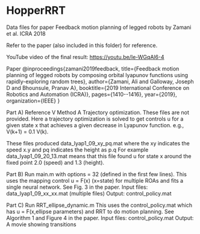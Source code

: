 # HopperRRT
Data files for paper Feedback motion planning of legged robots by Zamani et al. ICRA 2018

Refer to the paper (also included in this folder) for reference. 

YouTube video of the final result: https://youtu.be/Ie-WGqAl6-4

Paper
@inproceedings{zamani2019feedback,
  title={Feedback motion planning of legged robots by composing orbital lyapunov functions using rapidly-exploring random trees},
  author={Zamani, Ali and Galloway, Joseph D and Bhounsule, Pranav A},
  booktitle={2019 International Conference on Robotics and Automation (ICRA)},
  pages={1410--1416},
  year={2019},
  organization={IEEE}
}

Part A)
Reference V Method A Trajectory optimization. These files are not provided. Here a trajectory optimization is solved to get controls u for a given state x that achieves a given decrease in Lyapunov function. e.g., V(k+1) = 0.1 V(k).

These files produced data_lyap1_09_xy_pq.mat where the xy indicates the speed x.y and pq indicates the height as p.q
For example data_lyap1_09_20_13.mat means that this file found u for state x around the fixed point 2.0 (speed) and 1.3 (height).


Part B)
Run main.m with options = 32 (defined in the first few lines). 
	This uses the mapping control u = F(x)  (x=state) for multiple ROAs and fits a single neural network. See Fig. 3 in the paper.
	Input files: data_lyap1_09_xx_xx.mat (multiple files)
	Output: control_policy.mat


Part C)
Run RRT_ellipse_dynamic.m 
	This uses the control_policy.mat which has u = F(x,ellipse parameters) and RRT to do motion planning. See Algorithm 1 and Figure 4 in the paper.
	Input files: control_policy.mat
	Output: A movie showing transitions
